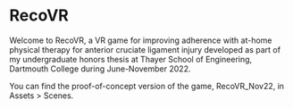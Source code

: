# RecoVR
Welcome to RecoVR, a VR game for improving adherence with at-home physical therapy for anterior cruciate ligament injury developed as part of my undergraduate honors thesis at Thayer School of Engineering, Dartmouth College during June-November 2022.

You can find the proof-of-concept version of the game, RecoVR_Nov22, in Assets > Scenes.
